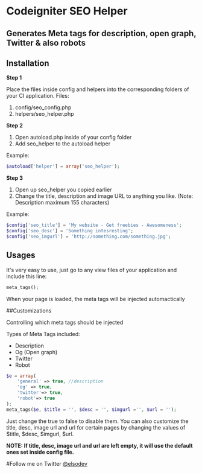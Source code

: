 Codeigniter SEO Helper
=======================
Generates Meta tags for description, open graph, Twitter & also robots
-----------------------

## Installation

**Step 1**

Place the files inside config and helpers into the corresponding folders of your CI application.
Files:

1. config/seo_config.php
2. helpers/seo_helper.php 

**Step 2**

1. Open autoload.php inside of your config folder 
2. Add seo_helper to the autoload helper

Example:

```php
$autoload['helper'] = array('seo_helper');
```

**Step 3**

1. Open up seo_helper you copied earlier
2. Change the title, description and image URL to anything you like.
(Note: Description maximum 155 characters)

Example:

```php
$config['seo_title'] = 'My website - Get freebies - Awesomeness';
$config['seo_desc'] = 'Something intesresting';
$config['seo_imgurl'] = 'http://something.com/something.jpg';
```

## Usages
It's very easy to use, just go to any view files of your application and include this line:
```php
meta_tags();
```

When your page is loaded, the meta tags will be injected automactically

##Customizations

Controlling which meta tags should be injected

Types of Meta Tags included:
  * Description
  * Og (Open graph)
  * Twitter
  * Robot

```php
$e = array(
	'general' => true, //description
	'og' => true,
	'twitter'=> true,
	'robot'=> true
);
meta_tags($e, $title = '', $desc = '', $imgurl ='', $url = '');
```
Just change the true to false to disable them.
You can also customize the title, desc, image url and url for certain pages by changing the values of $title, $desc, $imgurl, $url.

**NOTE: If title, desc, image url and url are left empty, it will use the default ones set inside config file.**

#Follow me on Twitter [@elsodev](http://twitter.com/elsodev)



